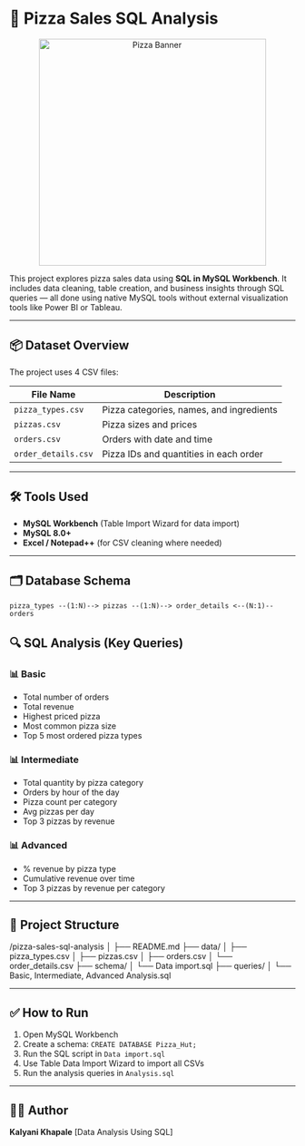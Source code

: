 # 🍕 Pizza Sales SQL Analysis

<p align="center">
  <img src="https://github.com/Kalyanikhapale/Pizza-Sales-Analysis/blob/main/PIZZA%20BANNER.png" alt="Pizza Banner" width="400"/>
</p>


This project explores pizza sales data using **SQL in MySQL Workbench**. It includes data cleaning, table creation, and business insights through SQL queries — all done using native MySQL tools without external visualization tools like Power BI or Tableau.

---

## 📦 Dataset Overview

The project uses 4 CSV files:

| File Name         | Description                            |
|------------------|----------------------------------------|
| `pizza_types.csv` | Pizza categories, names, and ingredients |
| `pizzas.csv`      | Pizza sizes and prices                 |
| `orders.csv`      | Orders with date and time              |
| `order_details.csv` | Pizza IDs and quantities in each order |

---

## 🛠️ Tools Used

- **MySQL Workbench** (Table Import Wizard for data import)
- **MySQL 8.0+**
- **Excel / Notepad++** (for CSV cleaning where needed)

---

## 🗂️ Database Schema

```
pizza_types --(1:N)--> pizzas --(1:N)--> order_details <--(N:1)-- orders
````



## 🔍 SQL Analysis (Key Queries)

### 📊 Basic

* Total number of orders
* Total revenue
* Highest priced pizza
* Most common pizza size
* Top 5 most ordered pizza types

### 📊 Intermediate

* Total quantity by pizza category
* Orders by hour of the day
* Pizza count per category
* Avg pizzas per day
* Top 3 pizzas by revenue

### 📊 Advanced

* % revenue by pizza type
* Cumulative revenue over time
* Top 3 pizzas by revenue per category

---

## 📁 Project Structure


/pizza-sales-sql-analysis
│
├── README.md
├── data/
│   ├── pizza_types.csv
│   ├── pizzas.csv
│   ├── orders.csv
│   └── order_details.csv
├── schema/
│   └── Data import.sql
├── queries/
│   └── Basic, Intermediate, Advanced Analysis.sql



---

## ✅ How to Run

1. Open MySQL Workbench
2. Create a schema: `CREATE DATABASE Pizza_Hut;`
3. Run the SQL script in `Data import.sql`
4. Use Table Data Import Wizard to import all CSVs
5. Run the analysis queries in `Analysis.sql`

---

## 👩‍💻 Author

**Kalyani Khapale**
[Data Analysis Using SQL]


